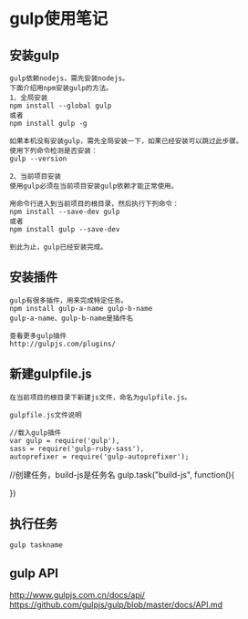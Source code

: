 ﻿# gulp使用笔记
## 安装gulp
	gulp依赖nodejs，需先安装nodejs。
	下面介绍用npm安装gulp的方法。
	1、全局安装
	npm install --global gulp
	或者
	npm install gulp -g
	
	如果本机没有安装gulp，需先全局安装一下，如果已经安装可以跳过此步骤。
	使用下列命令检测是否安装：
	gulp --version
	
	2、当前项目安装
	使用gulp必须在当前项目安装gulp依赖才能正常使用。
	
	用命令行进入到当前项目的根目录，然后执行下列命令：
	npm install --save-dev gulp
	或者
	npm install gulp --save-dev
	
	到此为止，gulp已经安装完成。
	
## 安装插件
	gulp有很多插件，用来完成特定任务。
	npm install gulp-a-name gulp-b-name
	gulp-a-name、gulp-b-name是插件名
	
	查看更多gulp插件
	http://gulpjs.com/plugins/
	
## 新建gulpfile.js
	在当前项目的根目录下新建js文件，命名为gulpfile.js。
	
	gulpfile.js文件说明
	
	//载入gulp插件
	var gulp = require('gulp'),  
    sass = require('gulp-ruby-sass'),
    autoprefixer = require('gulp-autoprefixer');
    
  //创建任务，build-js是任务名
  gulp.task("build-js", function(){
  	
  })
  
## 执行任务
	gulp taskname
	
	
	
## gulp API
http://www.gulpjs.com.cn/docs/api/
https://github.com/gulpjs/gulp/blob/master/docs/API.md